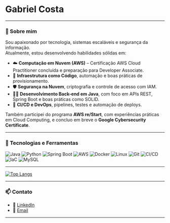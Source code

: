 #                    **Gabriel Costa**

---

### 🧠 Sobre mim

Sou apaixonado por tecnologia, sistemas escaláveis e segurança da informação.  
Atualmente, estou desenvolvendo habilidades sólidas em:

- ☁️ **Computação em Nuvem (AWS)** – Certificação AWS Cloud Practitioner concluída e preparação para Developer Associate.
- 🧰 **Infraestrutura como Código**, automação e boas práticas de provisionamento.
- 🛡️ **Segurança na Nuvem**, criptografia e controle de acesso com IAM.
- 👨‍💻 **Desenvolvimento Back-end em Java**, com foco em APIs REST, Spring Boot e boas práticas como SOLID.
- 🔄 **CI/CD e DevOps**, pipelines, testes e automação de deploys.

Também participei do programa **AWS re/Start**, com experiências práticas em Cloud Computing, e concluo em breve o **Google Cybersecurity Certificate**.

---

### 🧰 Tecnologias e Ferramentas

![Java](https://img.shields.io/badge/Java-ED8B00?style=for-the-badge&logo=java&logoColor=white)
![Python](https://img.shields.io/badge/python-3670A0?style=for-the-badge&logo=python&logoColor=ffdd54)
![Spring Boot](https://img.shields.io/badge/Spring_Boot-6DB33F?style=for-the-badge&logo=spring-boot&logoColor=white)
![AWS](https://img.shields.io/badge/AWS-232F3E?style=for-the-badge&logo=amazonaws&logoColor=white)
![Docker](https://img.shields.io/badge/Docker-2496ED?style=for-the-badge&logo=docker&logoColor=white)
![Linux](https://img.shields.io/badge/Linux-FCC624?style=for-the-badge&logo=linux&logoColor=black)
![Git](https://img.shields.io/badge/Git-F05032?style=for-the-badge&logo=git&logoColor=white)
![CI/CD](https://img.shields.io/badge/CI/CD-blue?style=for-the-badge&logo=githubactions&logoColor=white)
![IaC](https://img.shields.io/badge/Infrastructure_as_Code-45b8de?style=for-the-badge&logo=terraform&logoColor=white)
![MySQL](https://img.shields.io/badge/MySQL-00000F?style=for-the-badge&logo=mysql&logoColor=white)


---

[![Top Langs](https://github-readme-stats.vercel.app/api/top-langs/?username=GabrieClCosta&layout=compact&theme=github_dark)](https://github.com/GabrieClCosta)

---

### 📫 Contato

- 💼 [LinkedIn](https://www.linkedin.com/in/gabrielluiscosta/)
- 📧 [Email](gabrieclcosta@gmail.com)

---


